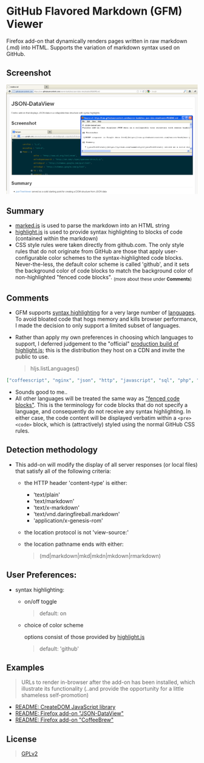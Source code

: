 # GitHub Flavored Markdown (GFM) Viewer
Firefox add-on that dynamically renders pages written in raw markdown (.md) into HTML.
Supports the variation of markdown syntax used on GitHub.

## Screenshot

![Viewing a raw README file on GitHub](https://raw.githubusercontent.com/warren-bank/moz-gfm-markdown-viewer/screenshots/01.png)

## Summary
  * [marked.js](https://github.com/chjj/marked) is used to parse the markdown into an HTML string
  * [highlight.js](https://github.com/isagalaev/highlight.js) is used to provide syntax highlighting to blocks of code (contained within the markdown)
  * CSS style rules were taken directly from github.com.
    The only style rules that do not originate from GitHub
    are those that apply user-configurable color schemes to the syntax-highlighted code blocks.
    Never-the-less, the default color scheme is called 'github',
    and it sets the background color of code blocks to match the background color of non-highlighted "fenced code blocks". <sub>(more about these under __Comments__)</sub>

## Comments
  * GFM supports [syntax highlighting](https://help.github.com/articles/github-flavored-markdown#syntax-highlighting)
    for a very large number of [languages](https://raw.githubusercontent.com/github/linguist/master/lib/linguist/languages.yml).
    To avoid bloated code that hogs memory and kills browser performance,
    I made the decision to only support a limited subset of languages.
  * Rather than apply my own preferences in choosing which languages to support,
    I deferred judgement to the "official" [production build of highlight.js](https://cdnjs.cloudflare.com/ajax/libs/highlight.js/8.1/highlight.min.js);
    this is the distribution they host on a CDN and invite the public to use.

    > hljs.listLanguages()

```json
["coffeescript", "nginx", "json", "http", "javascript", "sql", "php", "makefile", "bash", "cpp", "perl", "ini", "apache", "java", "xml", "markdown", "cs", "ruby", "diff", "objectivec", "css", "python"]
```

  * Sounds good to me..
  * All other languages will be treated the same way as ["fenced code blocks"](https://help.github.com/articles/github-flavored-markdown#fenced-code-blocks).
    This is the terminology for code blocks that do not specify a language,
    and consequently do not receive any syntax highlighting.
    In either case, the code content will be displayed verbatim
    within a `<pre><code>` block, which is (attractively) styled using the normal GitHub CSS rules.

## Detection methodology

  * This add-on will modify the display of all server responses (or local files) that satisfy all of the following criteria:
    * the HTTP header 'content-type' is either:
      * 'text/plain'
      * 'text/markdown'
      * 'text/x-markdown'
      * 'text/vnd.daringfireball.markdown'
      * 'application/x-genesis-rom'
    * the location protocol is not 'view-source:'
    * the location pathname ends with either:

      > (md|markdown|mkd|mkdn|mkdown|rmarkdown)

## User Preferences:

  * syntax highlighting:
    * on/off toggle

      > default: on

    * choice of color scheme

      options consist of those provided by [highlight.js](https://github.com/isagalaev/highlight.js/tree/master/src/styles)

      > default: 'github'

## Examples

  > URLs to render in-browser after the add-on has been installed, which illustrate its functionality
    (..and provide the opportunity for a little shameless self-promotion)

  * [README: CreateDOM JavaScript library](https://raw.githubusercontent.com/warren-bank/CreateDOM/master/README.md)
  * [README: Firefox add-on "JSON-DataView"](https://raw.githubusercontent.com/warren-bank/moz-json-data-view/master/README.md)
  * [README: Firefox add-on "CoffeeBrew"](https://raw.githubusercontent.com/warren-bank/moz-coffee-brew/master/README.md)

## License

  > [GPLv2](http://www.gnu.org/licenses/gpl-2.0.txt)
